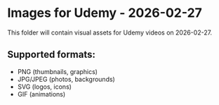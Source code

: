 # Images for Udemy - 2026-02-27

This folder will contain visual assets for Udemy videos on 2026-02-27.

## Supported formats:
- PNG (thumbnails, graphics)
- JPG/JPEG (photos, backgrounds)
- SVG (logos, icons)
- GIF (animations)
